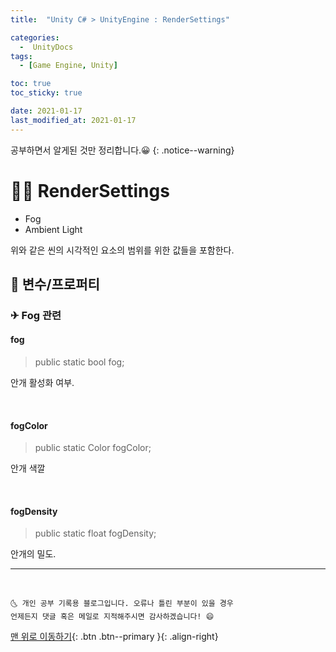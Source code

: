 ```yaml
---
title:  "Unity C# > UnityEngine : RenderSettings" 

categories:
  -  UnityDocs
tags:
  - [Game Engine, Unity]

toc: true
toc_sticky: true

date: 2021-01-17
last_modified_at: 2021-01-17
---
```


공부하면서 알게된 것만 정리합니다.😀
{: .notice--warning}


# 👩‍🦰 RenderSettings


- Fog 
- Ambient Light

위와 같은 씬의 시각적인 요소의 범위를 위한 값들을 포함한다.

## 🚀 변수/프로퍼티

### ✈ Fog 관련

#### fog

> public static bool fog;

안개 활성화 여부.

<br>


#### fogColor

> public static Color fogColor;

안개 색깔

<br>


#### fogDensity

> public static float fogDensity;

안개의 밀도.


***
<br>

    🌜 개인 공부 기록용 블로그입니다. 오류나 틀린 부분이 있을 경우 
    언제든지 댓글 혹은 메일로 지적해주시면 감사하겠습니다! 😄

[맨 위로 이동하기](#){: .btn .btn--primary }{: .align-right}